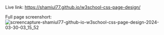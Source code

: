 Live link: https://shamiul77.github.io/w3school-css-page-design/


Full page screenshort: 
![screencapture-shamiul77-github-io-w3school-css-page-design-2024-03-30-03_15_52](https://github.com/shamiul77/w3school-css-page-design/assets/118125555/1b9655a2-eeb3-46ee-bb73-639c3e336853)

